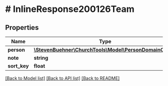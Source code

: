 # # InlineResponse200126Team

## Properties

Name | Type | Description | Notes
------------ | ------------- | ------------- | -------------
**person** | [**\StevenBuehner\ChurchTools\Model\PersonDomainObject**](PersonDomainObject.md) |  | [optional]
**note** | **string** |  |
**sort_key** | **float** |  |

[[Back to Model list]](../../README.md#models) [[Back to API list]](../../README.md#endpoints) [[Back to README]](../../README.md)

